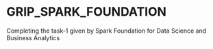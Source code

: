 # GRIP_SPARK_FOUNDATION

Completing the task-1 given by Spark Foundation for Data Science and Business Analytics
